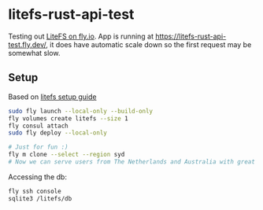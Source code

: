 # litefs-rust-api-test 
Testing out [LiteFS on fly.io](https://fly.io/docs/litefs/). App is running at https://litefs-rust-api-test.fly.dev/, it does have automatic scale down so the first request may be somewhat slow.

## Setup
Based on [litefs setup guide](https://fly.io/docs/litefs/getting-started-fly/)
```sh
sudo fly launch --local-only --build-only
fly volumes create litefs --size 1
fly consul attach
sudo fly deploy --local-only

# Just for fun :)
fly m clone --select --region syd
# Now we can serve users from The Netherlands and Australia with great response times :D
```

Accessing the db:
```sh
fly ssh console
sqlite3 /litefs/db
```

